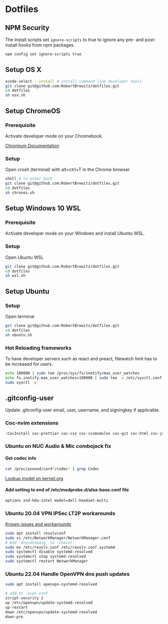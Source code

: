 # Dotfiles

## NPM Security

The install scripts set `ignore-scripts` to true to ignore any pre- and post-install hooks from npm packages.

```bash
npm config set ignore-scripts true
```

## Setup OS X

```bash
xcode-select --install # install command line developer tools
git clone git@github.com:RobertBrewitz/dotfiles.git
cd dotfiles
sh osx.sh
```

## Setup ChromeOS

### Prerequisite

Activate developer mode on your Chromebook.

[Chromium Documentation](https://www.chromium.org/chromium-os/developer-information-for-chrome-os-devices/generic)

### Setup

Open crosh (terminal) with alt+ctrl+T in the Chrome browser

```bash
shell # to enter bash
git clone git@github.com:RobertBrewitz/dotfiles.git
cd dotfiles
sh chronos.sh
```

## Setup Windows 10 WSL

### Prerequisite

Activate developer mode on your Windows and install Ubuntu WSL.

### Setup

Open Ubuntu WSL

```bash
git clone git@github.com:RobertBrewitz/dotfiles.git
cd dotfiles
sh wsl.sh
```

## Setup Ubuntu

### Setup

Open terminal

```bash
git clone git@github.com:RobertBrewitz/dotfiles.git
cd dotfiles
sh ubuntu.sh
```

### Hot Reloading frameworks

To have developer servers such as react and preact, filewatch limit has to be increased for users.

```bash
echo 100000 | sudo tee /proc/sys/fs/inotify/max_user_watches
echo fs.inotify.max_user_watches=100000 | sudo tee -a /etc/sysctl.conf
sudo sysctl -p
```

## .gitconfig-user

Update .gitconfig-user email, user, username, and signingkey if applicable.

### Coc-nvim extensions

```bash
:CocInstall coc-prettier coc-css coc-cssmodules coc-git coc-html coc-json coc-svg coc-tsserver coc-xml coc-yaml coc-markdownlint coc-highlight coc-sh
```

### Ubuntu on NUC Audio & Mic combojack fix

#### Get codec info

```bash
cat /proc/asound/card*/codec* | grep Codec
```

[Lookup model on kernel.org](https://www.kernel.org/doc/html/latest/sound/hd-audio/models.html)

#### Add setting to end of /etc/modprobe.d/alsa-base.conf file

```bash
options snd-hda-intel model=dell-headset-multi
```

### Ubuntu 20.04 VPN IPSec LT2P workarounds

[Known issues and workarounds](https://github.com/nm-l2tp/NetworkManager-l2tp/wiki/Known-Issues)

```bash
sudo apt install resolvconf
sudo vi /etc/NetworkManager/NetworkManager.conf
# Add `dns=dnsmasq` to `[main]`
sudo mv /etc/resolv.conf /etc/resolv.conf.systemd
sudo systemctl disable systemd-resolved
sudo systemctl stop systemd-resolved
sudo systemctl restart NetworkManager
```

### Ubuntu 22.04 Handle OpenVPN dns push updates

```bash
sudo apt install openvpn-systemd-resolved

# add to .ovpn conf
script-security 2
up /etc/openvpn/update-systemd-resolved
up-restart
down /etc/openvpn/update-systemd-resolved
down-pre
```
